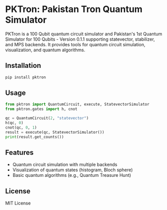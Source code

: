 # PKTron: Pakistan Tron Quantum Simulator

PKTron is a 100 Qubit quantum circuit simulator and Pakistan's 1st Quantum Simulator for 100 Qubits - Version 0.1.1 supporting statevector, stabilizer, and MPS backends. It provides tools for quantum circuit simulation, visualization, and quantum algorithms.

## Installation
```bash
pip install pktron
```

## Usage
```python
from pktron import QuantumCircuit, execute, StatevectorSimulator
from pktron.gates import h, cnot

qc = QuantumCircuit(2, "statevector")
h(qc, 0)
cnot(qc, 0, 1)
result = execute(qc, StatevectorSimulator())
print(result.get_counts())
```

## Features
- Quantum circuit simulation with multiple backends
- Visualization of quantum states (histogram, Bloch sphere)
- Basic quantum algorithms (e.g., Quantum Treasure Hunt)

## License
MIT License
